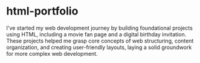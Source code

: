 # html-portfolio
I've started my web development journey by building foundational projects using HTML, including a movie fan page and a digital birthday invitation. These projects helped me grasp core concepts of web structuring, content organization, and creating user-friendly layouts, laying a solid groundwork for more complex web development.
